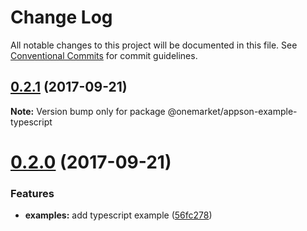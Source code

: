 # Change Log

All notable changes to this project will be documented in this file.
See [Conventional Commits](https://conventionalcommits.org) for commit guidelines.

<a name="0.2.1"></a>
## [0.2.1](https://github.com/one-market/appson/compare/v0.2.0...v0.2.1) (2017-09-21)




**Note:** Version bump only for package @onemarket/appson-example-typescript

<a name="0.2.0"></a>
# [0.2.0](https://github.com/one-market/appson/compare/v0.1.0...v0.2.0) (2017-09-21)


### Features

* **examples:** add typescript example ([56fc278](https://github.com/one-market/appson/commit/56fc278))
